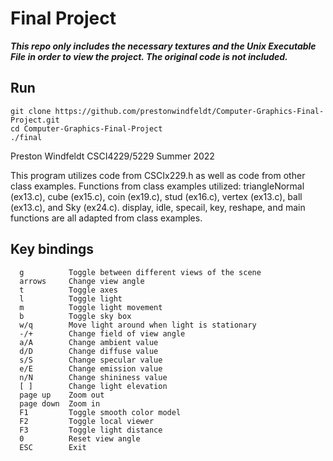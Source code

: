 # Final Project

***This repo only includes the necessary textures and the Unix Executable File in order to view the project. The original code is not included.***
## Run
```
git clone https://github.com/prestonwindfeldt/Computer-Graphics-Final-Project.git
cd Computer-Graphics-Final-Project
./final
```

Preston Windfeldt
CSCI4229/5229 Summer 2022

This program utilizes code from CSCIx229.h as well as code from other class examples. 
Functions from class examples utilized:
triangleNormal (ex13.c), cube (ex15.c), coin (ex19.c), stud (ex16.c),
vertex (ex13.c), ball (ex13.c), and Sky (ex24.c).
display, idle, specail, key, reshape, and main functions are all adapted from class examples.

## Key bindings
```
  g          Toggle between different views of the scene
  arrows     Change view angle
  t          Toggle axes
  l          Toggle light
  m          Toggle light movement
  b          Toggle sky box
  w/q        Move light around when light is stationary
  -/+        Change field of view angle
  a/A        Change ambient value
  d/D        Change diffuse value
  s/S        Change specular value
  e/E        Change emission value
  n/N        Change shininess value
  [ ]        Change light elevation
  page up    Zoom out
  page down  Zoom in
  F1         Toggle smooth color model
  F2         Toggle local viewer
  F3         Toggle light distance
  0          Reset view angle
  ESC        Exit
```


